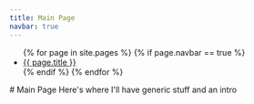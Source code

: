 ```yaml
---
title: Main Page
navbar: true
---
```

<ul class="navbar">
    {% for page in site.pages %}
      {% if page.navbar == true %}
        <li class="navbar-page"><a href="{{site.baseurl}}{{ page.url }}">{{ page.title }}</a></li>
      {% endif %}
    {% endfor %}
</ul>
# Main Page
Here's where I'll have generic stuff and an intro
